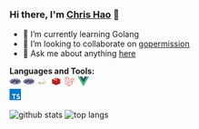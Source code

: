 ### Hi there, I'm [Chris Hao](https://www.cimple.ink/)  👋

<!--
**crazyhl/crazyhl** is a ✨ _special_ ✨ repository because its `README.md` (this file) appears on your GitHub profile.

Here are some ideas to get you started:

- 🔭 I’m currently working on ...
- 🌱 I’m currently learning ...
- 👯 I’m looking to collaborate on ...
- 🤔 I’m looking for help with ...
- 💬 Ask me about ...
- 📫 How to reach me: ...
- 😄 Pronouns: ...
- ⚡ Fun fact: ...
-->
- 🌱 I’m currently learning Golang
- 👯 I’m looking to collaborate on [gopermission](https://github.com/crazyhl/gopermission)
- 💬 Ask me about anything [here](https://github.com/crazyhl/crazyhl/issues)

**Languages and Tools:**  
<img height="20" src="https://raw.githubusercontent.com/github/explore/master/topics/php/php.png">
<code><img height="20" src="https://raw.githubusercontent.com/github/explore/master/topics/php/php.png"></code>
<code><img height="20" src="https://raw.githubusercontent.com/github/explore/master/topics/mysql/mysql.png"></code>
<code><img height="20" src="https://raw.githubusercontent.com/github/explore/master/topics/redis/redis.png"></code>
<code><img height="20" src="https://raw.githubusercontent.com/github/explore/master/topics/laravel/laravel.png"></code>
<code><img height="20" src="https://raw.githubusercontent.com/github/explore/master/topics/vue/vue.png"></code>   
<code><img height="20" src="https://raw.githubusercontent.com/github/explore/master/topics/typescript/typescript.png"></code>   

![github stats](https://github-readme-stats.vercel.app/api?username=crazyhl&show_icons=true&theme=highcontrast)
![top langs](https://github-readme-stats.vercel.app/api/top-langs/?username=crazyhl&hide=javascript,html&theme=highcontrast)
